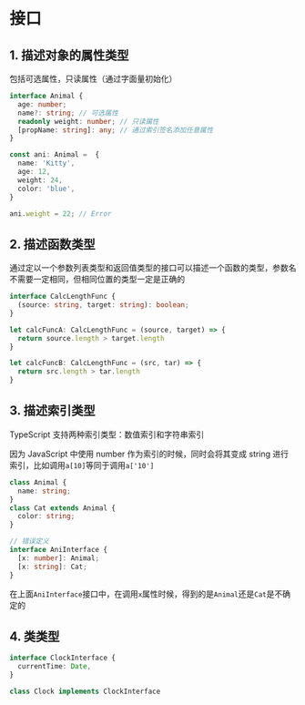 # 接口

## 1. 描述对象的属性类型

包括可选属性，只读属性（通过字面量初始化）

```typescript
interface Animal {
  age: number;
  name?: string; // 可选属性
  readonly weight: number; // 只读属性
  [propName: string]: any; // 通过索引签名添加任意属性
}

const ani: Animal =  {
  name: 'Kitty',
  age: 12,
  weight: 24,
  color: 'blue',
}

ani.weight = 22; // Error
```

## 2. 描述函数类型

通过定以一个参数列表类型和返回值类型的接口可以描述一个函数的类型，参数名不需要一定相同，但相同位置的类型一定是正确的

```typescript
interface CalcLengthFunc {
  (source: string, target: string): boolean;
}

let calcFuncA: CalcLengthFunc = (source, target) => {
  return source.length > target.length
}

let calcFuncB: CalcLengthFunc = (src, tar) => {
  return src.length > tar.length
}
```


## 3. 描述索引类型

TypeScript 支持两种索引类型：数值索引和字符串索引

因为 JavaScript 中使用 number 作为索引的时候，同时会将其变成 string 进行索引，比如调用`a[10]`等同于调用`a['10']`

```typescript
class Animal {
  name: string;
}
class Cat extends Animal {
  color: string;
}

// 错误定义
interface AniInterface {
  [x: number]: Animal;
  [x: string]: Cat;
}
```

在上面`AniInterface`接口中，在调用`x`属性时候，得到的是`Animal`还是`Cat`是不确定的

## 4. 类类型

```typescript
interface ClockInterface {
  currentTime: Date,
}

class Clock implements ClockInterface 
```